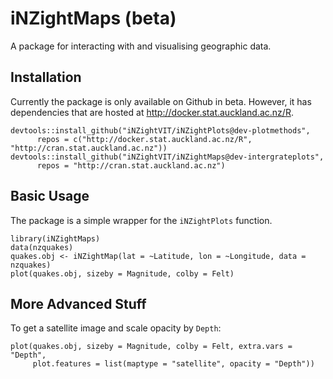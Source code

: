 # iNZightMaps (beta)

A package for interacting with and visualising geographic data.


## Installation

Currently the package is only available on Github in beta. However, it has dependencies that are hosted at http://docker.stat.auckland.ac.nz/R.
```{r}
devtools::install_github("iNZightVIT/iNZightPlots@dev-plotmethods",
      repos = c("http://docker.stat.auckland.ac.nz/R", "http://cran.stat.auckland.ac.nz"))
devtools::install_github("iNZightVIT/iNZightMaps@dev-intergrateplots",
      repos = "http://cran.stat.auckland.ac.nz")
```

## Basic Usage

The package is a simple wrapper for the `iNZightPlots` function.

```{r}
library(iNZightMaps)
data(nzquakes)
quakes.obj <- iNZightMap(lat = ~Latitude, lon = ~Longitude, data = nzquakes)
plot(quakes.obj, sizeby = Magnitude, colby = Felt)
```


## More Advanced Stuff

To get a satellite image and scale opacity by `Depth`:

```{r}
plot(quakes.obj, sizeby = Magnitude, colby = Felt, extra.vars = "Depth",
     plot.features = list(maptype = "satellite", opacity = "Depth"))
```